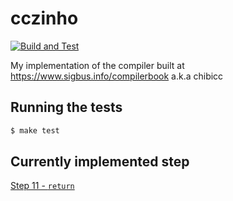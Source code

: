 # cczinho
[![Build and Test](https://github.com/fsmiamoto/cczinho/actions/workflows/build_and_test.yml/badge.svg)](https://github.com/fsmiamoto/cczinho/actions/workflows/build_and_test.yml)

My implementation of the compiler built at https://www.sigbus.info/compilerbook a.k.a chibicc

## Running the tests
```sh
$ make test
```
## Currently implemented step
[Step 11 - `return`](https://www.sigbus.info/compilerbook#%E3%82%B9%E3%83%86%E3%83%83%E3%83%9711return%E6%96%87)
